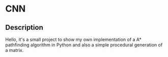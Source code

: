 # CNN

## Description

Hello, it's a small project to show my own implementation of a A* pathfinding algorithm in Python and also a simple procedural generation of a matrix. 
